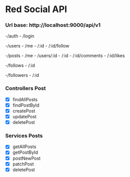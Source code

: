 # Red Social API

### Url base: http://localhost:9000/api/v1

-/auth - /login

-/users - /me - /:id - /:id/follow

-/posts - /me - /users/:id - /:id - /:id/comments - /:id/likes

-/follows - /:id

-/followers - /:id

### Controllers Post

- [x] findAllPosts
- [x] findPostById
- [x] createPost
- [x] updatePost
- [x] deletePost

### Services Posts

- [x] getAllPosts
- [x] getPostById
- [x] postNewPost
- [x] patchPost
- [x] deletePost
